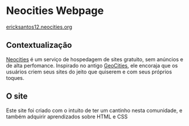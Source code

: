 # Neocities Webpage

[ericksantos12.neocities.org](https://ericksantos12.neocities.org)

## Contextualização
[Neocities](https://neocities.org) é um serviço de hospedagem de sites gratuito, sem anúncios e de alta perfomance. Inspirado no antigo [GeoCities](https://pt.wikipedia.org/wiki/Yahoo!_GeoCities), ele encoraja que os usuários criem seus sites do jeito que quiserem e com seus próprios toques.

## O site
Este site foi criado com o intuito de ter um cantinho nesta comunidade, e também adquirir aprendizados sobre HTML e CSS